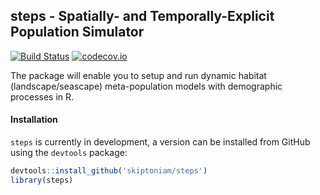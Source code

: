 **steps** - Spatially- and Temporally-Explicit Population Simulator
-----------------------------------------------------

[![Build Status](https://travis-ci.org/skiptoniam/steps.svg?branch=master)](https://travis-ci.org/skiptoniam/steps?branch=master) [![codecov.io](https://codecov.io/github/skiptoniam/steps/coverage.svg?branch=master)](https://codecov.io/github/skiptoniam/steps?branch=master)

The package will enable you to setup and run dynamic habitat (landscape/seascape) meta-population models with demographic processes in R.

#### Installation

`steps` is currently in development, a version can be installed from GitHub using the `devtools` package:

``` r
devtools::install_github('skiptoniam/steps')
library(steps)
```
